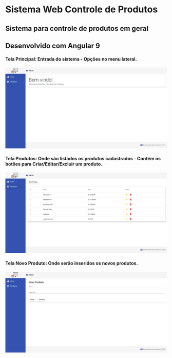 # Sistema Web Controle de Produtos
## Sistema para controle de produtos em geral
## Desenvolvido com Angular 9

#### Tela Principal: Entrada do sistema - Opções no menu lateral.
![](https://github.com/TulioliAles/ControleEstoqueProdutos/blob/master/home.png)

#### Tela Produtos: Onde são listados os produtos cadastrados - Contém os botões para Criar/Editar/Excluir um produto.
![](https://github.com/TulioliAles/ControleEstoqueProdutos/blob/master/produtos.png)

#### Tela Novo Produto: Onde serão inseridos os novos produtos.
![](https://github.com/TulioliAles/ControleEstoqueProdutos/blob/master/novo_produto.png)


